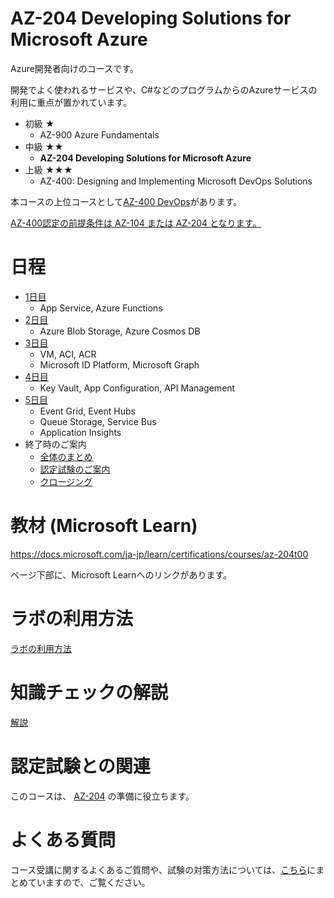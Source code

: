 # AZ-204 Developing Solutions for Microsoft Azure

Azure開発者向けのコースです。

開発でよく使われるサービスや、C#などのプログラムからのAzureサービスの利用に重点が置かれています。

- 初級 ★
  - AZ-900 Azure Fundamentals
- 中級 ★★
  - **AZ-204 Developing Solutions for Microsoft Azure**
- 上級 ★★★
  - AZ-400: Designing and Implementing Microsoft DevOps Solutions

本コースの上位コースとして[AZ-400 DevOps](https://docs.microsoft.com/ja-jp/learn/certifications/exams/az-400)があります。

 [AZ-400認定の前提条件は AZ-104 または AZ-204 となります。](https://docs.microsoft.com/ja-jp/learn/certifications/devops-engineer)

# 日程

- [1日目](day1.md)
  - App Service, Azure Functions
- [2日目](day2.md)
  - Azure Blob Storage, Azure Cosmos DB
- [3日目](day3.md)
  - VM, ACI, ACR
  - Microsoft ID Platform, Microsoft Graph
- [4日目](day4.md)
  - Key Vault, App Configuration, API Management
- [5日目](day5.md)
  - Event Grid, Event Hubs
  - Queue Storage, Service Bus
  - Application Insights
- 終了時のご案内
  - [全体のまとめ](summary.md)
  - [認定試験のご案内](exam.md)
  - [クロージング](../closing-cloudslice.md)


# 教材 (Microsoft Learn)

https://docs.microsoft.com/ja-jp/learn/certifications/courses/az-204t00

ページ下部に、Microsoft Learnへのリンクがあります。
<!--
# ラーニングパスの構成

全12ラーニングパスで構成されます。

1. [Azure App Service Web Apps の作成](mod01.md)
   - 参考: [Azure Static Web Apps](pdf/Azure%20Static%20Web%20Apps.pdf)
2. [Azure Functions の実装](mod02.md)
     - 参考: [Durable Functions](pdf/mod02/durable-function.pdf)
3. [Blob Storage を使用するソリューションの開発](mod03-01-blob.md)
   - [ラボ3のコード例](lab03.md)
4. [Cosmos DB ストレージを使用するソリューションを開発する](mod04.md)
5. IaaS ソリューションの実装
   - [VM](mod05-01-vm.md)
   - [ARMテンプレート](mod05-02-arm.md)
   - [Docker](mod05-03-docker.md)
   - [Azure Container Registry](mod05-04-acr.md)
   - [Azure Container Instance](mod05-05-aci.md)
6. [安全なクラウド ソリューションの実装](mod06.md)
7. [ユーザー認証と認可を実装する](mod07.md)
8. [API Management を理解します](mod08-01-apim.md)
9.  イベントベースのソリューションの開発
   - [Event Grid](mod09-01-eventgrid.md)
   - [Event Hubs](mod09-02-eventhubs.md)
10. メッセージ ベース ソリューションの開発
    - [Service Bus](mod10-01-servicebus.md)
    - [Queue Storage](mod10-02-queue.md)
11. [監視とロギングをサポートするインストルメント ソリューション](mod11.md)
    - [Azure Monitor](mod11-01-monitor.md)
    - [Application Insights](mod11-02-appinsights.md)
    - [Log Analytics](mod11-03-loganalytics.md)
12. [キャッシュとコンテンツ配信をソリューション内で統合](mod12.md)
    - [Azure Cache for Redis](pdf/mod13/Azure%20Cacheまとめ.pdf)
    - [Azure CDN](pdf/mod13/Azure%20CDNまとめ.pdf)

1日2～3モジュールを目安に進めていきます。
各モジュールにはハンズオンラボ（演習時間）があります。
-->

# ラボの利用方法

[ラボの利用方法](../cloudslice/README.md)

# 知識チェックの解説

[解説](check.md)

# 認定試験との関連

このコースは、
[AZ-204](https://docs.microsoft.com/ja-jp/learn/certifications/exams/az-204)
の準備に役立ちます。

# よくある質問

コース受講に関するよくあるご質問や、試験の対策方法については、[こちら](../faq.md)にまとめていますので、ご覧ください。
